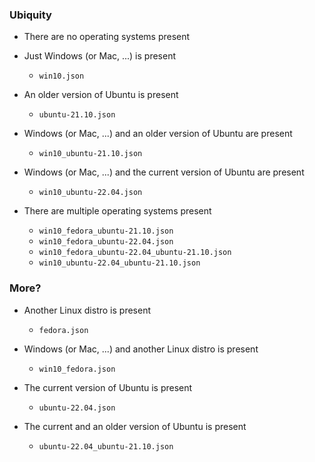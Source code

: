 ### Ubiquity

- There are no operating systems present

- Just Windows (or Mac, ...) is present

	- `win10.json`

- An older version of Ubuntu is present

	- `ubuntu-21.10.json`

- Windows (or Mac, ...) and an older version of Ubuntu are present

	- `win10_ubuntu-21.10.json`

- Windows (or Mac, ...) and the current version of Ubuntu are present

	- `win10_ubuntu-22.04.json`

- There are multiple operating systems present

	- `win10_fedora_ubuntu-21.10.json`
	- `win10_fedora_ubuntu-22.04.json`
	- `win10_fedora_ubuntu-22.04_ubuntu-21.10.json`
	- `win10_ubuntu-22.04_ubuntu-21.10.json`

### More?

- Another Linux distro is present

	- `fedora.json`

- Windows (or Mac, ...) and another Linux distro is present

	- `win10_fedora.json`

- The current version of Ubuntu is present

	- `ubuntu-22.04.json`

- The current and an older version of Ubuntu is present

	- `ubuntu-22.04_ubuntu-21.10.json`

